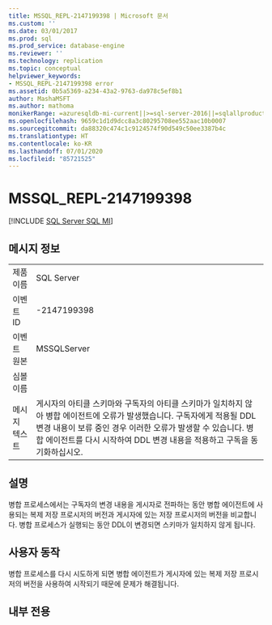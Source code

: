```yaml
---
title: MSSQL_REPL-2147199398 | Microsoft 문서
ms.custom: ''
ms.date: 03/01/2017
ms.prod: sql
ms.prod_service: database-engine
ms.reviewer: ''
ms.technology: replication
ms.topic: conceptual
helpviewer_keywords:
- MSSQL_REPL-2147199398 error
ms.assetid: 0b5a5369-a234-43a2-9763-da978c5ef8b1
author: MashaMSFT
ms.author: mathoma
monikerRange: =azuresqldb-mi-current||>=sql-server-2016||=sqlallproducts-allversions
ms.openlocfilehash: 9659c1d1d9dcc8a3c80295708ee552aac10b0007
ms.sourcegitcommit: da88320c474c1c9124574f90d549c50ee3387b4c
ms.translationtype: HT
ms.contentlocale: ko-KR
ms.lasthandoff: 07/01/2020
ms.locfileid: "85721525"
---
```

# <a name="mssql_repl-2147199398"></a>MSSQL_REPL-2147199398
[!INCLUDE [SQL Server SQL MI](../../includes/applies-to-version/sql-asdbmi.md)]
    
## <a name="message-details"></a>메시지 정보  
  
|||  
|-|-|  
|제품 이름|SQL Server|  
|이벤트 ID|-2147199398|  
|이벤트 원본|MSSQLServer|  
|심볼 이름||  
|메시지 텍스트|게시자의 아티클 스키마와 구독자의 아티클 스키마가 일치하지 않아 병합 에이전트에 오류가 발생했습니다. 구독자에게 적용될 DDL 변경 내용이 보류 중인 경우 이러한 오류가 발생할 수 있습니다. 병합 에이전트를 다시 시작하여 DDL 변경 내용을 적용하고 구독을 동기화하십시오.|  
  
## <a name="explanation"></a>설명  
 병합 프로세스에서는 구독자의 변경 내용을 게시자로 전파하는 동안 병합 에이전트에 사용되는 복제 저장 프로시저의 버전과 게시자에 있는 저장 프로시저의 버전을 비교합니다. 병합 프로세스가 실행되는 동안 DDL이 변경되면 스키마가 일치하지 않게 됩니다.  
  
## <a name="user-action"></a>사용자 동작  
 병합 프로세스를 다시 시도하게 되면 병합 에이전트가 게시자에 있는 복제 저장 프로시저의 버전을 사용하여 시작되기 때문에 문제가 해결됩니다.  
  
## <a name="internal-only"></a>내부 전용  
  
